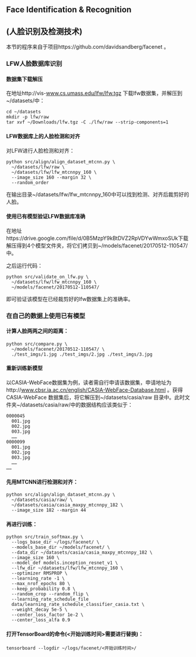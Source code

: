 ## Face Identification & Recognition
## (人脸识别及检测技术)

本节的程序来自于项目https://github.com/davidsandberg/facenet 。

### LFW人脸数据库识别

#### 数据集下载解压
在地址http://vis-www.cs.umass.edu/lfw/lfw.tgz 下载lfw数据集，并解压到~/datasets/中：
```
cd ~/datasets
mkdir -p lfw/raw
tar xvf ~/Downloads/lfw.tgz -C ./lfw/raw --strip-components=1
```

#### LFW数据库上的人脸检测和对齐

对LFW进行人脸检测和对齐：

```
python src/align/align_dataset_mtcnn.py \
  ~/datasets/lfw/raw \
  ~/datasets/lfw/lfw_mtcnnpy_160 \
  --image_size 160 --margin 32 \
  --random_order
```

在输出目录~/datasets/lfw/lfw_mtcnnpy_160中可以找到检测、对齐后裁剪好的人脸。

#### 使用已有模型验证LFW数据库准确

在地址https://drive.google.com/file/d/0B5MzpY9kBtDVZ2RpVDYwWmxoSUk下载解压得到4个模型文件夹，将它们拷贝到~/models/facenet/20170512-110547/中。

之后运行代码：
```
python src/validate_on_lfw.py \
  ~/datasets/lfw/lfw_mtcnnpy_160 \
  ~/models/facenet/20170512-110547/
```

即可验证该模型在已经裁剪好的lfw数据集上的准确率。

### 在自己的数据上使用已有模型

#### 计算人脸两两之间的距离：
```
python src/compare.py \
  ~/models/facenet/20170512-110547/ \
  ./test_imgs/1.jpg ./test_imgs/2.jpg ./test_imgs/3.jpg
```

#### 重新训练新模型

以CASIA-WebFace数据集为例，读者需自行申请该数据集，申请地址为http://www.cbsr.ia.ac.cn/english/CASIA-WebFace-Database.html 。获得CASIA-WebFace 数据集后，将它解压到~/datasets/casia/raw 目录中。此时文件夹~/datasets/casia/raw/中的数据结构应该类似于：
```
0000045
  001.jpg
  002.jpg
  003.jpg
  ……
0000099
  001.jpg
  002.jpg
  003.jpg
  ……
……
```

#### 先用MTCNN进行检测和对齐：
```
python src/align/align_dataset_mtcnn.py \
  ~/datasets/casia/raw/ \
  ~/datasets/casia/casia_maxpy_mtcnnpy_182 \
  --image_size 182 --margin 44
```

#### 再进行训练：
```
python src/train_softmax.py \
  --logs_base_dir ~/logs/facenet/ \
  --models_base_dir ~/models/facenet/ \
  --data_dir ~/datasets/casia/casia_maxpy_mtcnnpy_182 \
  --image_size 160 \
  --model_def models.inception_resnet_v1 \
  --lfw_dir ~/datasets/lfw/lfw_mtcnnpy_160 \
  --optimizer RMSPROP \
  --learning_rate -1 \
  --max_nrof_epochs 80 \
  --keep_probability 0.8 \
  --random_crop --random_flip \
  --learning_rate_schedule_file
  data/learning_rate_schedule_classifier_casia.txt \
  --weight_decay 5e-5 \
  --center_loss_factor 1e-2 \
  --center_loss_alfa 0.9
```

#### 打开TensorBoard的命令(<开始训练时间>需要进行替换)：
```
tensorboard --logdir ~/logs/facenet/<开始训练时间>/
```